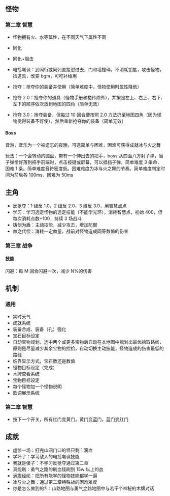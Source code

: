 ## 怪物

### 第二章 智慧

-   怪物拥有火、水等属性，在不同天气下属性不同

-   同化
-   同化+阻击
-   电摇嘲讽：到同行或同列直接怼过去，门和墙撞碎，不消耗钥匙，攻击怪物，捡道具，改变 bgm，可吃补给用
-   抢夺：抢夺你的装备并使用（简单难度中，怪物使用时属性降低）
-   抢夺 2.0：抢夺你的道具（怪物手册和楼传除外），并按照左上、右上、右下、左下的顺序依次放到地图的四角（简单无效）
-   抢夺 3.0：抢夺装备，但每过 10 回合便按照 2.0 方法扔至地图四角（因为怪物觉得装备不好使），然后重新抢夺你的装备（简单无效）

#### Boss

音游，音乐为一个被遗忘的夜晚，可选简单与困难，困难可获得成就冰与火之舞

玩法：一个会转动的圆盘，带有一个伸出去的把手，boss 从四面八方射子弹，当子弹恰好落到把手前端时，点击按键或屏幕，可以抵挡子弹，简单难度 3 条命，困难 1 条。简单难度音符密度低。困难难度为冰与火之舞的节奏。简单难度判定时间为前后各 100ms，困难为 50ms

## 主角

-   反抢夺：1 级反 1.0，2 级反 2.0，3 级反 3.0，用智慧点点
-   学习：学习选定怪物的选定技能（不能学光环），消耗智慧点，初始 400，但每次消耗点数+100，持续 3 场战斗
-   铸剑为盾：主动技能，减少攻击，增加防御
-   血之代偿：消耗一定血量，战前对怪物造成同等数值的伤害

### 第三章 战争

#### 技能

闪避：每 M 回合闪避一次，减少 N%的伤害

## 机制

### 通用

-   实时天气
-   成就系统
-   装备合成、装备（孔）强化
-   宝石目标设定
-   自动宝物规划，选中两个或更多宝物后自动在本地图中规划出最优拾取路线，原则是尽量减少其余宝物的捡拾，自动切换主动技能，怪物造成的伤害最低的路线
-   临界显示方式，宝石数还是数值
-   怪物目标设定（完成）
-   木牌查看系统
-   宝物目标设定
-   每个怪物加一个怪物说明
-   歌词展示系统

### 第二章 智慧

-   按下一个开关，所有红门变黄门，黄门变蓝门，蓝门变红门

## 成就

-   虚惊一场：打完山洞门口的怪只剩 1 滴血
-   学坏了：学习敌人的电摇嘲讽技能
-   我就是傻子：不学习反抢夺通过第二章
-   真能刷：勇气之路的刷血怪刷到 15w 以上的血
-   满腹经纶：把所有能学的怪物技能都学一遍
-   冰与火之舞：通过第二章特殊战的困难难度
-   你是怎么做到的?!：山路地图与勇气之路地图中与若干个神秘的木牌对话
